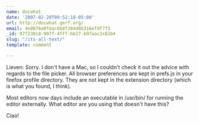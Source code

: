 ```yaml
---
name: docwhat
date: '2007-02-20T09:52:18-05:00'
url: http://docwhat.gerf.org/
email: 4e8076a0fdac6b8f284d8b316efdf7f3
_id: 07f230c8-907f-4fff-bb27-b97aac2c61b4
slug: "/its-all-text/"
template: comment

---
```


Lieven:
  Sorry.  I don't have a Mac, so I couldn't check it out the advice with regards to the file picker.  All browser preferences are kept in prefs.js in your firefox profile directory.  They are not kept in the extension directory (which is what you found, I think).

Most editors now days include an executable in /usr/bin/ for running the editor externally.  What editor are you using that doesn't have this?

Ciao!
